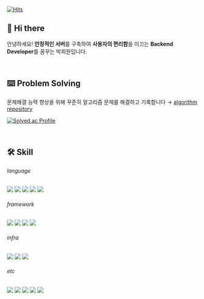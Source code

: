 [![Hits](https://hits.seeyoufarm.com/api/count/incr/badge.svg?url=https%3A%2F%2Fgithub.com%2Fbakhuiwon326&count_bg=%2379C83D&title_bg=%23555555&icon=&icon_color=%23E7E7E7&title=hits&edge_flat=false)](https://hits.seeyoufarm.com)                  


## 👋 Hi there

<p align='left'>
  안녕하세요! <b>안정적인 서버</b>를 구축하여 <b>사용자의 편리함</b>을 이끄는 <b>Backend Developer</b>를 꿈꾸는 박희원입니다.
</p>
<br/>

## ⌨️ Problem Solving

<p align='left'>
  문제해결 능력 향상을 위해 꾸준히 알고리즘 문제를 해결하고 기록합니다 → 
  <a href="https://github.com/bakhuiwon326/algorithm">algorithm repository</a>
</p>

[![Solved.ac Profile](http://mazassumnida.wtf/api/v2/generate_badge?boj=qkrgmldnjs1234)](https://solved.ac/qkrgmldnjs1234/)

<br/>

## 🛠️ Skill
###### language
<p>
  <img src="https://img.shields.io/badge/java-007396?style=flat-square&logo=java&logoColor=white"/>
  <img src="https://img.shields.io/badge/JavaScript-F7DF1E?style=flat-square&logo=javascript&logoColor=black"/>
  <img src="https://img.shields.io/badge/Python-3776AB?style=flat-square&logo=Python&logoColor=white"/>
<img src="https://img.shields.io/badge/C-A8B9CC?style=flat-square&logo=C&logoColor=white"/>
<img src="https://img.shields.io/badge/C++-00599C?style=flat-square&logo=C%2B%2B&logoColor=white"/>
</p>

###### framework
<p>
  <img src="https://img.shields.io/badge/SpringBoot-6DB33F?style=flat-square&logo=SpringBoot&logoColor=white"/>
  <img src="https://img.shields.io/badge/SpringSecurity-6DB33F?style=flat-square&logo=SpringSecurity&logoColor=white"/>
  <img src="https://img.shields.io/badge/SpringDataJPA-6DB33F?style=flat-square&logo=SpringDataJPA&logoColor=white"/>
  <img src="https://img.shields.io/badge/React-61DAFB?style=flat-square&logo=React&logoColor=black"/>
  <!--
  <img src="https://img.shields.io/badge/QueryDSL-3776AB?style=flat-square&logo=QueryDSL&logoColor=white"/>
  <img src="https://img.shields.io/badge/Redis-DC382D?style=flat-square&logo=Redis&logoColor=white"/>
  <img src="https://img.shields.io/badge/ApacheKafka-231F20?style=flat-square&logo=ApacheKafka&logoColor=white"/>
  -->
</p>

###### infra
<p>
  <img src="https://img.shields.io/badge/Docker-2496ED?style=flat-square&logo=Docker&logoColor=white"/>
  <img src="https://img.shields.io/badge/AWS-232F3E?style=flat-square&logo=amazonaws&logoColor=white"/>
  <img src="https://img.shields.io/badge/Oracle-F80000?style=flat-square&logo=Oracle&logoColor=white"/>
</p>

###### etc
<p>
  <img src="https://img.shields.io/badge/Git-F05032?style=flat-square&logo=git&logoColor=white"/>
  <img src="https://img.shields.io/badge/Postman-FF6C37?style=flat-square&logo=Postman&logoColor=white"/>
  <img src="https://img.shields.io/badge/Swagger-85EA2D?style=flat-square&logo=Swagger&logoColor=black"/>
  <img src="https://img.shields.io/badge/Slack-4A154B?style=flat-square&logo=Slack&logoColor=white"/>
  <img src="https://img.shields.io/badge/Notion-000000?style=flat-square&logo=Notion&logoColor=white"/>
</p>
